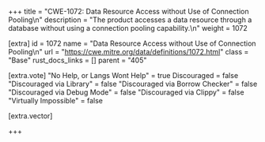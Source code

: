 +++
title = "CWE-1072: Data Resource Access without Use of Connection Pooling\n"
description = "The product accesses a data resource through a database without using a connection pooling capability.\n"
weight = 1072

[extra]
id = 1072
name = "Data Resource Access without Use of Connection Pooling\n"
url = "https://cwe.mitre.org/data/definitions/1072.html"
class = "Base"
rust_docs_links = []
parent = "405"

[extra.vote]
"No Help, or Langs Wont Help" = true
Discouraged = false
"Discouraged via Library" = false
"Discouraged via Borrow Checker" = false
"Discouraged via Debug Mode" = false
"Discouraged via Clippy" = false
"Virtually Impossible" = false

[extra.vector]

+++